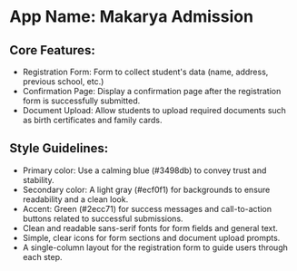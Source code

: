 # **App Name**: Makarya Admission

## Core Features:

- Registration Form: Form to collect student's data (name, address, previous school, etc.)
- Confirmation Page: Display a confirmation page after the registration form is successfully submitted.
- Document Upload: Allow students to upload required documents such as birth certificates and family cards.

## Style Guidelines:

- Primary color: Use a calming blue (#3498db) to convey trust and stability.
- Secondary color: A light gray (#ecf0f1) for backgrounds to ensure readability and a clean look.
- Accent: Green (#2ecc71) for success messages and call-to-action buttons related to successful submissions.
- Clean and readable sans-serif fonts for form fields and general text.
- Simple, clear icons for form sections and document upload prompts.
- A single-column layout for the registration form to guide users through each step.